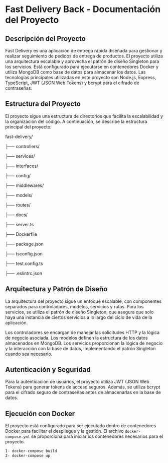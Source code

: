 
# Fast Delivery Back - Documentación del Proyecto

## Descripción del Proyecto

Fast Delivery es una aplicación de entrega rápida diseñada para gestionar y realizar seguimiento de pedidos de entrega de productos. El proyecto utiliza una arquitectura escalable y aprovecha el patrón de diseño Singleton para los servicios. Está configurado para ejecutarse en contenedores Docker y utiliza MongoDB como base de datos para almacenar los datos. Las tecnologías principales utilizadas en este proyecto son Node.js, Express, TypeScript, JWT (JSON Web Tokens) y bcrypt para el cifrado de contraseñas.


## Estructura del Proyecto

El proyecto sigue una estructura de directorios que facilita la escalabilidad y la organización del código. A continuación, se describe la estructura principal del proyecto:

fast-delivery/

├── controllers/

├── services/

├── interfaces/

├── config/

├── middlewares/

├── models/

├── routes/

├── docs/

├── server.ts

├── Dockerfile

├── package.json

├── tsconfig.json

├── test.config.ts

├── .eslintrc.json


## Arquitectura y Patrón de Diseño

La arquitectura del proyecto sigue un enfoque escalable, con componentes separados para controladores, modelos, servicios y rutas. Para los servicios, se utiliza el patrón de diseño Singleton, que asegura que solo haya una instancia de ciertos servicios a lo largo del ciclo de vida de la aplicación.

Los controladores se encargan de manejar las solicitudes HTTP y la lógica de negocio asociada. Los modelos definen la estructura de los datos almacenados en MongoDB. Los servicios proporcionan la lógica de negocio y la interacción con la base de datos, implementando el patrón Singleton cuando sea necesario.

## Autenticación y Seguridad

Para la autenticación de usuarios, el proyecto utiliza JWT (JSON Web Tokens) para generar tokens de acceso seguros. Además, se utiliza bcrypt para el cifrado seguro de contraseñas antes de almacenarlas en la base de datos.

## Ejecución con Docker

El proyecto está configurado para ser ejecutado dentro de contenedores Docker para facilitar el despliegue y la gestión. El archivo `docker-compose.yml` se proporciona para iniciar los contenedores necesarios para el proyecto.

```bash
1- docker-compose build
2- docker-compose up
